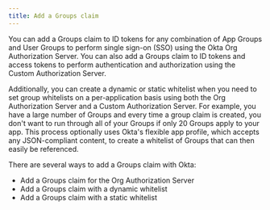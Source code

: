 ```yaml
---
title: Add a Groups claim
---
```

You can add a Groups claim to ID tokens for any combination of App Groups and User Groups to perform single sign-on (SSO) using the Okta Org Authorization Server. You can also add a Groups claim to ID tokens and access tokens to perform authentication and authorization using the Custom Authorization Server.

Additionally, you can create a dynamic or static whitelist when you need to set group whitelists on a per-application basis using both the Org Authorization Server and a Custom Authorization Server. For example, you have a large number of Groups and every time a group claim is created, you don't want to run through all of your Groups if only 20 Groups apply to your app. This process optionally uses Okta's flexible app profile, which accepts any JSON-compliant content, to create a whitelist of Groups that can then easily be referenced.

There are several ways to add a Groups claim with Okta:

* <GuideLink link="../add-groups-claim-org-as">Add a Groups claim for the Org Authorization Server</GuideLink>
* <GuideLink link="../add-groups-claim-dynamic">Add a Groups claim with a dynamic whitelist</GuideLink>
* <GuideLink link="../static-whitelist">Add a Groups claim with a static whitelist</GuideLink>

<NextSectionLink/>
